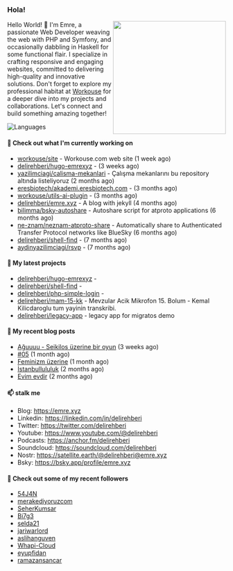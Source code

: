 <h3>Hola!</h3>
 

<img align="right" src="https://media.giphy.com/media/ZE6HYckyroMWwSp11C/giphy-downsized.gif" width="260">

Hello World! 👋 I'm Emre, a passionate Web Developer weaving the web with PHP and Symfony, and occasionally dabbling in Haskell for some functional flair. I specialize in crafting responsive and engaging websites, committed to delivering high-quality and innovative solutions. Don't forget to explore my professional habitat at [Workouse](https://workouse.com) for a deeper dive into my projects and collaborations. Let's connect and build something amazing together!

![Languages](https://github-readme-stats.vercel.app/api/top-langs/?username=delirehberi&layout=compact)

#### 👷 Check out what I'm currently working on

- [workouse/site](https://github.com/workouse/site) - Workouse.com web site (1 week ago)
- [delirehberi/hugo-emrexyz](https://github.com/delirehberi/hugo-emrexyz) -  (3 weeks ago)
- [yazilimciagi/calisma-mekanlari](https://github.com/yazilimciagi/calisma-mekanlari) - Çalışma mekanlarını bu repository altında listeliyoruz (2 months ago)
- [eresbiotech/akademi.eresbiotech.com](https://github.com/eresbiotech/akademi.eresbiotech.com) -  (3 months ago)
- [workouse/utils-ai-plugin](https://github.com/workouse/utils-ai-plugin) -  (3 months ago)
- [delirehberi/emre.xyz](https://github.com/delirehberi/emre.xyz) - A blog with jekyll (4 months ago)
- [bilimma/bsky-autoshare](https://github.com/bilimma/bsky-autoshare) - Autoshare script for atproto applications (6 months ago)
- [ne-znam/neznam-atproto-share](https://github.com/ne-znam/neznam-atproto-share) - Automatically share to Authenticated Transfer Protocol networks like BlueSky (6 months ago)
- [delirehberi/shell-find](https://github.com/delirehberi/shell-find) -  (7 months ago)
- [aydinyazilimciagi/rsvp](https://github.com/aydinyazilimciagi/rsvp) -  (7 months ago)

#### 🌱 My latest projects

- [delirehberi/hugo-emrexyz](https://github.com/delirehberi/hugo-emrexyz) - 
- [delirehberi/shell-find](https://github.com/delirehberi/shell-find) - 
- [delirehberi/php-simple-login](https://github.com/delirehberi/php-simple-login) - 
- [delirehberi/mam-15-kk](https://github.com/delirehberi/mam-15-kk) - Mevzular Acik Mikrofon 15. Bolum - Kemal Kilicdaroglu tum yayinin transkribi. 
- [delirehberi/legacy-app](https://github.com/delirehberi/legacy-app) - legacy app for migratos demo

#### 📜 My recent blog posts 

- [Ağuuuu - Seikilos üzerine bir oyun](https://emre.xyz/posts/aguuuu/) (3 weeks ago)
- [#05](https://emre.xyz/til/05/) (1 month ago)
- [Feminizm üzerine](https://emre.xyz/posts/feminizm-uzerine/) (1 month ago)
- [İstanbullululuk](https://emre.xyz/posts/istanbullululuk/) (2 months ago)
- [Evim evdir](https://emre.xyz/posts/evim-evdir/) (2 months ago) 

#### 📫 stalk me

- Blog: https://emre.xyz 
- Linkedin: https://linkedin.com/in/delirehberi
- Twitter: https://twitter.com/delirehberi
- Youtube: https://www.youtube.com/@delirehberi
- Podcasts: https://anchor.fm/delirehberi
- Soundcloud: https://soundcloud.com/delirehberi
- Nostr: https://satellite.earth/@delirehberi@emre.xyz
- Bsky: https://bsky.app/profile/emre.xyz


#### 👯 Check out some of my recent followers

- [54J4N](https://github.com/54J4N)
- [merakediyoruzcom](https://github.com/merakediyoruzcom)
- [SeherKumsar](https://github.com/SeherKumsar)
- [Bi7g3](https://github.com/Bi7g3)
- [selda21](https://github.com/selda21)
- [jariwarlord](https://github.com/jariwarlord)
- [aslihanguven](https://github.com/aslihanguven)
- [Whapi-Cloud](https://github.com/Whapi-Cloud)
- [eyupfidan](https://github.com/eyupfidan)
- [ramazansancar](https://github.com/ramazansancar)




